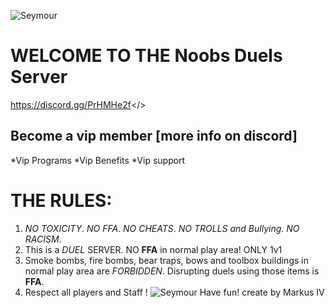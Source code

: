 ![Seymour](https://i.postimg.cc/VL1ZBVb1/mordhau-knight-halberd-banner.jpg)
# WELCOME TO THE **Noobs Duels Server**
<a id="NOOBS DUELS DISCORD">https://discord.gg/PrHMHe2f</>
## Become a vip member [more info on discord]
   *Vip Programs
   *Vip Benefits
   *Vip support
# **THE RULES:**
1. *NO TOXICITY*.
   *NO FFA*.
   *NO CHEATS*.
   *NO TROLLS and Bullying*.
   *NO RACISM*.
2. This is a *DUEL* SERVER. NO **FFA** in normal play area! ONLY 1v1
3. Smoke bombs, fire bombs, bear traps, bows and toolbox buildings in normal play area are *FORBIDDEN*. Disrupting duels using those items is **FFA**.
4. Respect all players and Staff !
![Seymour](https://i.postimg.cc/PJFnGCg2/maxresdefault.jpg)
Have fun!
create by Markus IV
